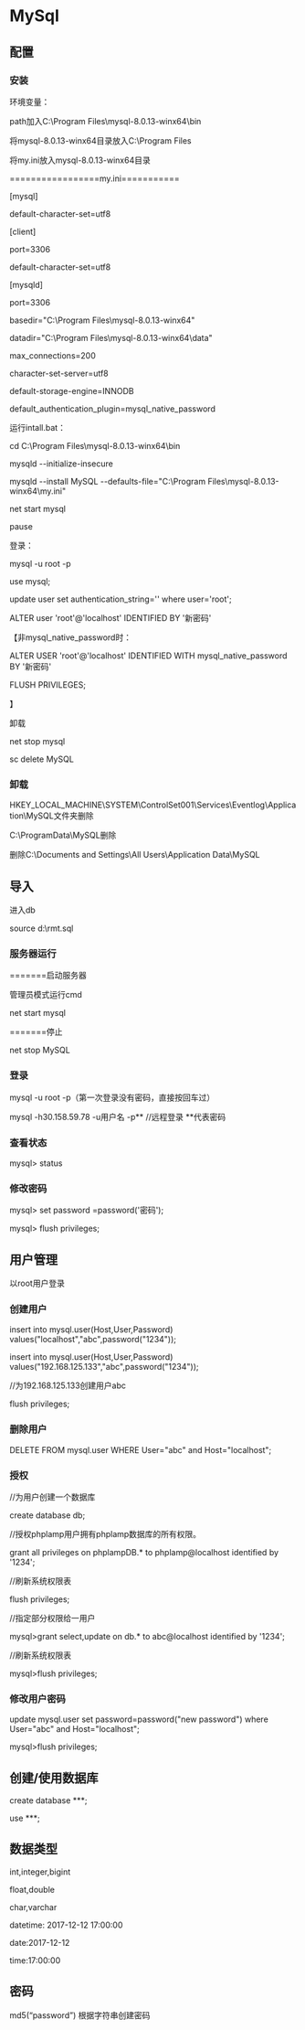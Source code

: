 MySql
=====

配置
----

### 安装

环境变量：

path加入C:\\Program Files\\mysql-8.0.13-winx64\\bin

将mysql-8.0.13-winx64目录放入C:\\Program Files

将my.ini放入mysql-8.0.13-winx64目录

=================my.ini===========

[mysql]

default-character-set=utf8

[client]

port=3306

default-character-set=utf8

[mysqld]

port=3306

basedir="C:\\Program Files\\mysql-8.0.13-winx64"

datadir="C:\\Program Files\\mysql-8.0.13-winx64\\data"

max_connections=200

character-set-server=utf8

default-storage-engine=INNODB

default_authentication_plugin=mysql_native_password

运行intall.bat：

cd C:\\Program Files\\mysql-8.0.13-winx64\\bin

mysqld --initialize-insecure

mysqld --install MySQL --defaults-file="C:\\Program
Files\\mysql-8.0.13-winx64\\my.ini"

net start mysql

pause

登录：

mysql -u root -p

use mysql;

update user set authentication_string='' where user='root';

ALTER user 'root'\@'localhost' IDENTIFIED BY '新密码'

【非mysql_native_password时：

ALTER USER 'root'\@'localhost' IDENTIFIED WITH mysql_native_password BY '新密码'

FLUSH PRIVILEGES;

】

卸载

net stop mysql

sc delete MySQL

### 卸载

HKEY_LOCAL_MACHINE\\SYSTEM\\ControlSet001\\Services\\Eventlog\\Application\\MySQL文件夹删除

C:\\ProgramData\\MySQL删除

删除C:\\Documents and Settings\\All Users\\Application Data\\MySQL

导入
----

进入db

source d:\\rmt.sql

### 服务器运行

=======启动服务器

管理员模式运行cmd

net start mysql

=======停止

net stop MySQL

### 登录

mysql -u root -p（第一次登录没有密码，直接按回车过）

mysql -h30.158.59.78 -u用户名 -p\*\* //远程登录 \*\*代表密码

### 查看状态

mysql\> status

### 修改密码

mysql\> set password =password('密码');

mysql\> flush privileges;

用户管理
--------

以root用户登录

### 创建用户

insert into mysql.user(Host,User,Password)
values("localhost","abc",password("1234"));

insert into mysql.user(Host,User,Password)
values("192.168.125.133","abc",password("1234"));

//为192.168.125.133创建用户abc

flush privileges;

### 删除用户

DELETE FROM mysql.user WHERE User="abc" and Host="localhost";

### 授权

//为用户创建一个数据库

create database db;

//授权phplamp用户拥有phplamp数据库的所有权限。

grant all privileges on phplampDB.\* to phplamp\@localhost identified by '1234';

//刷新系统权限表

flush privileges;

//指定部分权限给一用户

mysql\>grant select,update on db.\* to abc\@localhost identified by '1234';

//刷新系统权限表

mysql\>flush privileges;

### 修改用户密码

update mysql.user set password=password("new password") where User="abc" and
Host="localhost";

mysql\>flush privileges;

创建/使用数据库
---------------

create database \*\*\*;

use \*\*\*;

数据类型
--------

int,integer,bigint

float,double

char,varchar

datetime: 2017-12-12 17:00:00

date:2017-12-12

time:17:00:00

密码
----

md5(“password”) 根据字符串创建密码
